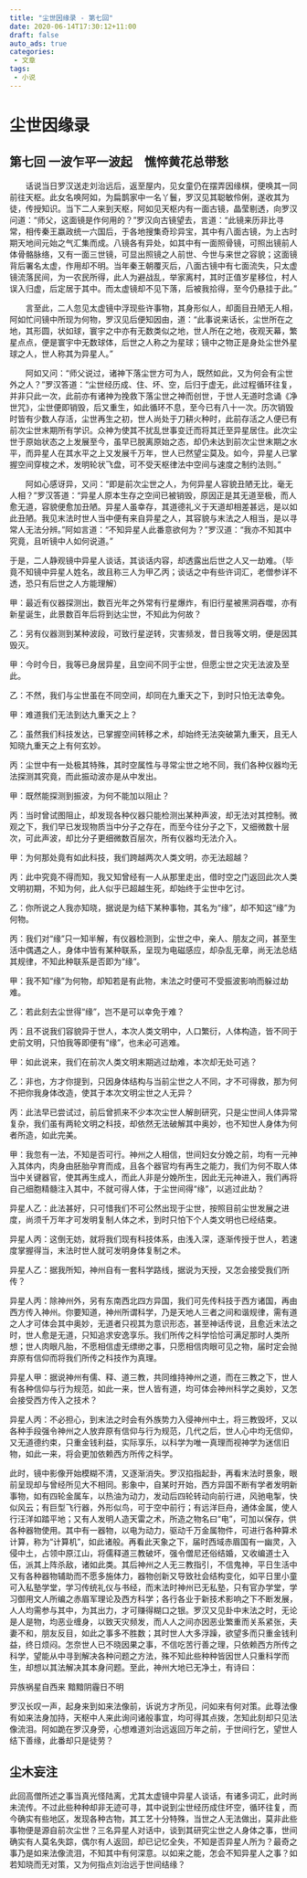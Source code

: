 ```yaml
---
title: "尘世因缘录 - 第七回"
date: 2020-06-14T17:30:12+11:00
draft: false
auto_ads: true
categories:
 - 文章
tags:
 - 小说
---
```

# 尘世因缘录

## 第七回 一波乍平一波起　憔悴黄花总带愁

　　话说当日罗汉送走刘治远后，返至屋内，见女童仍在摆弄因缘棋，便唤其一同前往天枢。此女名唤阿如，为扁鹊家中一名丫鬟，罗汉见其聪敏伶俐，遂收其为徒，传授知识。当下二人来到天枢，阿如见天枢内有一面古镜，晶莹剔透，向罗汉问道：“师父，这面镜是作何用的？”罗汉向古镜望去，言道：“此镜来历非比寻常，相传秦王嬴政统一六国后，于各地搜集奇珍异宝，其中有八面古镜，为上古时期天地间元始之气汇集而成。八镜各有异处，如其中有一面照骨镜，可照出镜前人体骨骼脉络，又有一面三世镜，可显出照镜之人前世、今世与来世之容貌；这面镜背后署名太虚，作用却不明。当年秦王朝覆灭后，八面古镜中有七面流失，只太虚镜流落民间，为一农民所得，此人为避战乱，举家离村，其时正值岁星移位，村人误入归虚，后定居于其中。而太虚镜却不见下落，后被我拾得，至今仍悬挂于此。”

　　言至此，二人忽见太虚镜中浮现些许事物，其身形似人，却面目丑陋无人相，阿如忙问镜中所现为何物，罗汉见后便知因由，道：“此事说来话长，尘世所在之地，其形圆，状如球，寰宇之中亦有无数类似之地，世人所在之地，夜观天幕，繁星点点，便是寰宇中无数球体，后世之人称之为星球；镜中之物正是身处尘世外星球之人，世人称其为异星人。”

　　阿如又问：“师父说过，诸神下落尘世方可为人，既然如此，又为何会有尘世外之人？”罗汉答道：“尘世经历成、住、坏、空，后归于虚无，此过程循环往复，并非只此一次，此前亦有诸神为挽救下落尘世之神而创世，于世人无道时念诵《净世咒》，尘世便即销毁，后又重生，如此循环不息，至今已有八十一次。历次销毁时皆有少数人存活，尘世再生之初，世人尚处于刀耕火种时，此前存活之人便已有前次尘世末期所有学识。众神为使其不扰乱世事变迁而将其迁至异星居住。此次尘世于原始状态之上发展至今，虽早已脱离原始之态，却仍未达到前次尘世末期之水平，而异星人在其水平之上又发展千万年，世人已然望尘莫及。如今，异星人已掌握空间穿梭之术，发明轮状飞盘，可不受天枢律法中空间与速度之制约法则。”

　　阿如心感讶异，又问：“即是前次尘世之人，为何异星人容貌丑陋无比，毫无人相？”罗汉答道：“异星人原本生存之空间已被销毁，原因正是其无道至极，而人愈无道，容貌便愈加丑陋。异星人虽幸存，其道德礼义于天道却相差甚远，是以如此丑陋。我见末法时世人当中便有来自异星之人，其容貌与末法之人相当，是以寻常人无法分辨。”阿如言道：“不知异星人此番意欲何为？”罗汉道：“我亦不知其中究竟，且听镜中人如何说道。”

于是，二人静观镜中异星人谈话，其谈话内容，却透露出后世之人又一劫难。（毕竟不知镜中异星人姓名，故且称三人为甲乙丙；谈话之中有些许词汇，老僧参详不透，恐只有后世之人方能理解）

甲：最近有仪器探测出，数百光年之外常有行星爆炸，有旧行星被黑洞吞噬，亦有新星诞生，此景数百年后将到达尘世，不知此为何故？

乙：另有仪器测到某种波段，可致行星逆转，灾害频发，昔日我等文明，便是因其毁灭。

甲：今时今日，我等已身居异星，且空间不同于尘世，但愿尘世之灾无法波及至此。

乙：不然，我们与尘世虽在不同空间，却同在九重天之下，到时只怕无法幸免。

甲：难道我们无法到达九重天之上？

乙：虽然我们科技发达，已掌握空间转移之术，却始终无法突破第九重天，且无人知晓九重天之上有何玄妙。

丙：尘世中有一处极其特殊，其时空属性与寻常尘世之地不同，我们各种仪器均无法探测其究竟，而此振动波亦是从中发出。

甲：既然能探测到振波，为何不能加以阻止？

丙：当时曾试图阻止，却发现各种仪器只能检测出某种声波，却无法对其控制。微观之下，我们早已发现物质当中分子之存在，而至今往分子之下，又细微数十层次，可此声波，却比分子更细微数百层次，所有仪器均无法介入。

甲：为何那处竟有如此科技，我们跨越两次人类文明，亦无法超越？

丙：此中究竟不得而知，我又知曾经有一人从那里走出，借时空之门返回此次人类文明初期，不知为何，此人似乎已超越生死，却始终于尘世中乞讨。

乙：你所说之人我亦知晓，据说是为结下某种事物，其名为“缘”，却不知这“缘”为何物。

丙：我们对“缘”只一知半解，有仪器检测到，尘世之中，亲人、朋友之间，甚至生活中偶遇之人，身体中皆有某种联系，呈现为电磁感应，却杂乱无章，尚无法总结其规律，不知此种联系是否即为“缘”。

甲：我不知“缘”为何物，却知若是有此物，末法之时便可不受振波影响而躲过劫难。

乙：若此刻去尘世得“缘”，岂不是可以幸免于难？

丙：且不说我们容貌异于世人，本次人类文明中，人口繁衍，人体构造，皆不同于史前文明，只怕我等即便有“缘”，也未必可逃难。

甲：如此说来，我们在前次人类文明末期逃过劫难，本次却无处可逃？

乙：非也，方才你提到，只因身体结构与当前尘世之人不同，才不可得救，那为何不把你我身体改造，使其于本次文明尘世之人无异？

丙：此法早已尝试过，前后曾抓来不少本次尘世人解剖研究，只是尘世间人体异常复杂，我们虽有两轮文明之科技，却依然无法破解其中奥妙，也不知世人身体为何者所造，如此完美。

甲：我忽有一法，不知是否可行。神州之人相信，世间妇女分娩之前，均有一元神入其体内，肉身由胚胎孕育而成，且各个器官均有再生之能力，我们为何不取人体当中关键器官，使其再生成人，而此人非是分娩所生，因此无元神进入，我们再将自己细胞精髓注入其中，不就可得人体，于尘世间得“缘”，以逃过此劫？

异星人乙：此法甚好，只可惜我们不可公然出现于尘世，按照目前尘世发展之进度，尚须千万年才可发明复制人体之术，到时只怕下个人类文明也已经结束。

异星人丙：这倒无妨，就将我们现有科技体系，由浅入深，逐渐传授于世人，若速度掌握得当，末法时世人就可发明身体复制之术。

异星人乙：据我所知，神州自有一套科学路线，据说为天授，又怎会接受我们所传？

异星人丙：除神州外，另有东南西北四方异国，我们可先传科技于西方诸国，再由西方传入神州。你要知道，神州所谓科学，乃是天地人三者之间和谐规律，需有道之人才可体会其中奥妙，无道者只视其为意识形态，甚至神话传说，且愈近末法之时，世人愈是无道，只知追求安逸享乐。我们所传之科学恰恰可满足那时人类所想；世人肉眼凡胎，不愿相信虚无缥缈之事，只愿相信肉眼可见之物，届时定会抛弃原有信仰而将我们所传之科技作为真理。

异星人甲：据说神州有儒、释、道三教，共同维持神州之道，而在三教之下，世人有各种信仰与行为规范，如此一来，世人皆有道，均可体会神州科学之奥妙，又怎会接受西方传入之技术？

异星人丙：不必担心，到末法之时会有外族势力入侵神州中土，将三教毁坏，又以各种手段强令神州之人放弃原有信仰与行为规范，几代之后，世人心中均无信仰，又无道德约束，只重金钱利益，实际享乐，以科学为唯一真理而视神学为迷信旧物，如此一来，将会更加依赖西方所传之科学。

此时，镜中影像开始模糊不清，又逐渐消失。罗汉掐指起卦，再看末法时景象，眼前呈现却与曾经所见大不相同。影象中，自某时开始，西方异国不断有学者发明新事物，如有四轮金属车，以热油为动力，发动后四轮转动向前行进，风驰电掣，快似风云；有巨型飞行器，外形似鸟，可于空中前行；有远洋巨舟，通体金属，使人行汪洋如踏平地；又有人发明人造天雷之术，所造之物名曰“电”，可加以保存，供各种器物使用。其中有一器物，以电为动力，驱动千万金属物件，可进行各种算术计算，称为“计算机”，如此诸般。再看此天象之下，届时西域赤眉国有一幽灵，入侵中土，占领中原江山，将儒释道三教破坏，强令僧尼还俗结婚，又收编道士入伍，派其上阵杀敌，诸如此类。其后神州之人无三教指引，不信鬼神，平日生活中又有各种器物辅助而不愿多施体力，器物创新又导致社会结构变化，如平日里小童可入私塾学堂，学习传统礼仪与书经，而末法时神州已无私塾，只有官办学堂，学习御用文人所编之赤眉军理论及西方科学；各行各业于新技术影响之下不断发展，人人均需参与其中，为其出力，才可赚得糊口之银。罗汉又见卦中末法之时，无论是人是物，均恶业缠身，以致天灾频发，而人人之间亦因恶业繁重而关系紧张，夫妻不和，朋友反目，如此之事多不胜数；其时世人大多浮躁，欲望多而只重金钱利益，终日烦闷。怎奈世人已不晓因果之事，不信吃苦行善之理，只依赖西方所传之科学，望能从中寻到解决各种问题之方法，殊不知此些种种皆因世人只重科学而生，却想以其法解决其本身问题。至此，神州大地已无净土，有诗曰：

异族祸星自西来
黯黯阴霾日不明

罗汉长叹一声，起身来到如来法像前，诉说方才所见，问如来有何对策。此尊法像有如来法身加持，天枢中人来此询问诸般事宜，均可得其点拨，怎知此刻却只见法像流泪。阿如跪在罗汉身旁，心想难道刘治远返回万年之前，于世间行乞，望世人结下善缘，此番却只是徒劳？

## 尘木妄注

此回高僧所述之事当真光怪陆离，尤其太虚镜中异星人谈话，有诸多词汇，此时尚未流传。不过此些种种却非无迹可寻，其中说到尘世经历成住坏空，循环往复，而今确实有些地区，发现各种古物，其工艺十分特殊，当世之人无法做出，莫非此些事物便是源自前次尘世？三名异星人对话中，谈到其研究尘世之人身体之事，世间确实有人莫名失踪，偶尔有人返回，却已记忆全失，不知是否异星人所为？最奇之事乃是如来法像流泪，不知其中有何深意。以如来之能，怎会不知异星人之事？如若知晓而无对策，又为何指点刘治远于世间结缘？